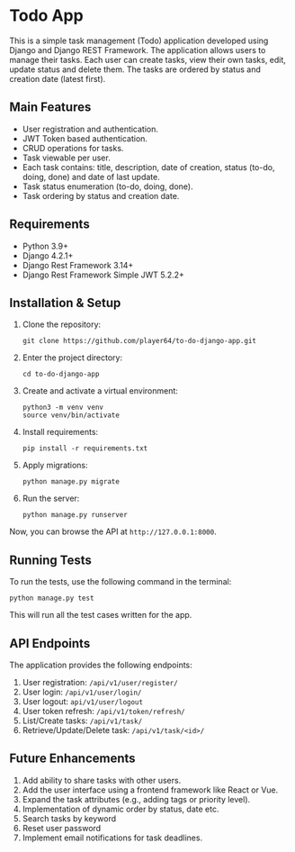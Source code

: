 # Todo App

This is a simple task management (Todo) application developed using Django and Django REST Framework. The application allows users to manage their tasks. Each user can create tasks, view their own tasks, edit, update status and delete them. The tasks are ordered by status and creation date (latest first).

## Main Features

- User registration and authentication.
- JWT Token based authentication.
- CRUD operations for tasks.
- Task viewable per user.
- Each task contains: title, description, date of creation, status (to-do, doing, done) and date of last update.
- Task status enumeration (to-do, doing, done).
- Task ordering by status and creation date.

## Requirements

- Python 3.9+
- Django 4.2.1+
- Django Rest Framework 3.14+
- Django Rest Framework Simple JWT 5.2.2+

## Installation & Setup

1. Clone the repository:
   ```
   git clone https://github.com/player64/to-do-django-app.git
   ```
2. Enter the project directory:
   ```
   cd to-do-django-app
   ```
3. Create and activate a virtual environment:
   ```
   python3 -m venv venv
   source venv/bin/activate
   ```
4. Install requirements:
   ```
   pip install -r requirements.txt
   ```
5. Apply migrations:
   ```
   python manage.py migrate
   ```
6. Run the server:
   ```
   python manage.py runserver
   ```
Now, you can browse the API at `http://127.0.0.1:8000`.

## Running Tests

To run the tests, use the following command in the terminal:

```
python manage.py test
```

This will run all the test cases written for the app.

## API Endpoints

The application provides the following endpoints:

1. User registration: `/api/v1/user/register/`
2. User login: `/api/v1/user/login/`
3. User logout: `api/v1/user/logout`
4. User token refresh: `/api/v1/token/refresh/`
5. List/Create tasks: `/api/v1/task/`
6. Retrieve/Update/Delete task: `/api/v1/task/<id>/`

## Future Enhancements

1. Add ability to share tasks with other users.
2. Add the user interface using a frontend framework like React or Vue.
3. Expand the task attributes (e.g., adding tags or priority level).
4. Implementation of dynamic order by status, date etc.
5. Search tasks by keyword
6. Reset user password
7. Implement email notifications for task deadlines.


